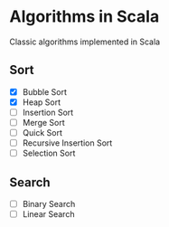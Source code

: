 # Algorithms in Scala
Classic algorithms implemented in Scala

## Sort
- [x] Bubble Sort
- [x] Heap Sort
- [ ] Insertion Sort
- [ ] Merge Sort
- [ ] Quick Sort
- [ ] Recursive Insertion Sort
- [ ] Selection Sort

## Search
- [ ] Binary Search
- [ ] Linear Search
